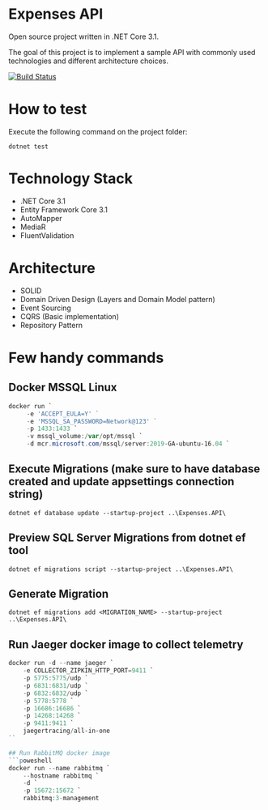 # Expenses API
Open source project written in .NET Core 3.1.

The goal of this project is to implement a sample API with commonly used technologies and different architecture choices.

[![Build Status](https://travis-ci.com/tiagogauziski/expenses-api.svg?branch=master)](https://travis-ci.com/tiagogauziski/expenses-api)

# How to test
Execute the following command on the project folder:
```
dotnet test
``` 

# Technology Stack
* .NET Core 3.1
* Entity Framework Core 3.1
* AutoMapper
* MediaR
* FluentValidation

# Architecture
* SOLID 
* Domain Driven Design (Layers and Domain Model pattern)
* Event Sourcing
* CQRS (Basic implementation)
* Repository Pattern	

# Few handy commands
## Docker MSSQL Linux
```powershell
docker run `
	 -e 'ACCEPT_EULA=Y' ` 
	 -e 'MSSQL_SA_PASSWORD=Network@123' ` 
	 -p 1433:1433 `
	 -v mssql_volume:/var/opt/mssql `
	 -d mcr.microsoft.com/mssql/server:2019-GA-ubuntu-16.04 `
```

## Execute Migrations (make sure to have database created and update appsettings connection string)
```
dotnet ef database update --startup-project ..\Expenses.API\
```

## Preview SQL Server Migrations from dotnet ef tool
```
dotnet ef migrations script --startup-project ..\Expenses.API\
```

## Generate Migration
```
dotnet ef migrations add <MIGRATION_NAME> --startup-project ..\Expenses.API\
```

## Run Jaeger docker image to collect telemetry
```powershell
docker run -d --name jaeger `
	-e COLLECTOR_ZIPKIN_HTTP_PORT=9411 `
	-p 5775:5775/udp `
	-p 6831:6831/udp `
	-p 6832:6832/udp `
	-p 5778:5778 `
	-p 16686:16686 `
	-p 14268:14268 `
	-p 9411:9411 `
	jaegertracing/all-in-one
``

## Run RabbitMQ docker image
```poweshell
docker run --name rabbitmq `
	--hostname rabbitmq `
	-d `
	-p 15672:15672 `
	rabbitmq:3-management 
```